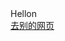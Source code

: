 <!--1.根标签-->  
<html>  
   <!--2.头部-->  
   <head>  
       <!--放配置性的东西,外部引用的资源-->  
       <!--头部内不可缺少的两个标签:-->  
       <!--(1)标题标签--> 
       <!--设置编码(语言)-->  
       <meta charset="utf-8">  
   </head>  
   <!--3.主要内容-->  
   <body>  
<div>  
    Hellon
</div>
      <a href=http://192.168.1.102/2.html>去别的网页</a>

   </body>  
</html> 
